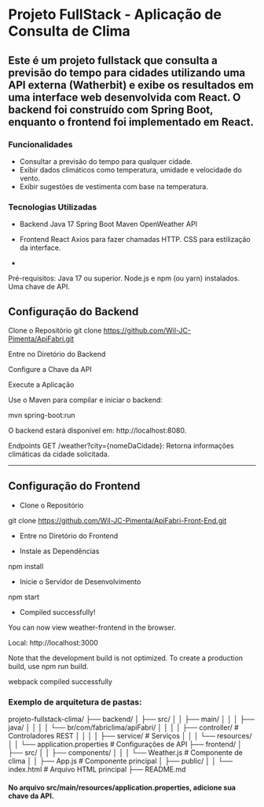 # Projeto FullStack - Aplicação de Consulta de Clima
## Este é um projeto fullstack que consulta a previsão do tempo para cidades utilizando uma API externa (Watherbit) e exibe os resultados em uma interface web desenvolvida com React. O backend foi construído com Spring Boot, enquanto o frontend foi implementado em React.

### Funcionalidades
* Consultar a previsão do tempo para qualquer cidade.
* Exibir dados climáticos como temperatura, umidade e velocidade do vento.
* Exibir sugestões de vestimenta com base na temperatura.

### Tecnologias Utilizadas

* Backend
Java 17
Spring Boot
Maven
OpenWeather API

* Frontend
React
Axios para fazer chamadas HTTP.
CSS para estilização da interface.
* 
Pré-requisitos:
Java 17 ou superior.
Node.js e npm (ou yarn) instalados.
Uma chave de API.


## Configuração do Backend
Clone o Repositório
git clone https://github.com/Wil-JC-Pimenta/ApiFabri.git

Entre no Diretório do Backend

Configure a Chave da API

Execute a Aplicação

Use o Maven para compilar e iniciar o backend:

mvn spring-boot:run

O backend estará disponível em: http://localhost:8080.

Endpoints
GET /weather?city={nomeDaCidade}: Retorna informações climáticas da cidade solicitada.

**********


## Configuração do Frontend

* Clone o Repositório

git clone https://github.com/Wil-JC-Pimenta/ApiFabri-Front-End.git

* Entre no Diretório do Frontend

* Instale as Dependências

npm install

* Inicie o Servidor de Desenvolvimento

npm start

* Compiled successfully!

You can now view weather-frontend in the browser.

  Local:            http://localhost:3000


Note that the development build is not optimized.
To create a production build, use npm run build.

webpack compiled successfully


### Exemplo de arquitetura de pastas:

projeto-fullstack-clima/
├── backend/
│   ├── src/
│   │   ├── main/
│   │   │   ├── java/
│   │   │   │   └── br/com/fabriclima/apiFabri/
│   │   │   │       ├── controller/      # Controladores REST
│   │   │   │       ├── service/          # Serviços
│   │   │   └── resources/
│   │       └── application.properties   # Configurações de API
├── frontend/
│   ├── src/
│   │   ├── components/
│   │   │   └── Weather.js               # Componente de clima
│   │   ├── App.js                       # Componente principal
│   ├── public/
│   │   └── index.html                   # Arquivo HTML principal
├── README.md



#### No arquivo src/main/resources/application.properties, adicione sua chave da API.
